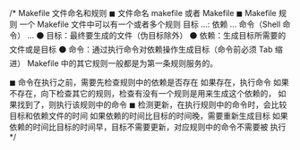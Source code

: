 /*
Makefile 文件命名和规则
◼ 文件命名
    makefile 或者 Makefile
◼ Makefile 规则
    一个 Makefile 文件中可以有一个或者多个规则
        目标 ...: 依赖 ...
            命令（Shell 命令）
            ...
        ⚫ 目标：最终要生成的文件（伪目标除外）
        ⚫ 依赖：生成目标所需要的文件或是目标
        ⚫ 命令：通过执行命令对依赖操作生成目标（命令前必须 Tab 缩进）
    Makefile 中的其它规则一般都是为第一条规则服务的。

◼ 命令在执行之前，需要先检查规则中的依赖是否存在
    如果存在，执行命令
    如果不存在，向下检查其它的规则，检查有没有一个规则是用来生成这个依赖的，
    如果找到了，则执行该规则中的命令
◼ 检测更新，在执行规则中的命令时，会比较目标和依赖文件的时间
    如果依赖的时间比目标的时间晚，需要重新生成目标
    如果依赖的时间比目标的时间早，目标不需要更新，对应规则中的命令不需要被 执行
*/